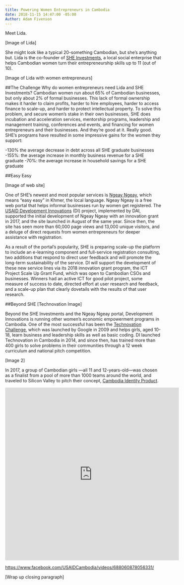 ```yaml
---
title: Powering Women Entrepreneurs in Cambodia
date: 2018-11-15 14:47:00 -05:00
Author: Adam Fivenson
---
```


Meet Lida.

[Image of Lida]

She might look like a typical 20-something Cambodian, but she’s anything but. Lida is the co-founder of [SHE Investments](https://www.sheinvestments.com/), a local social enterprise that helps Cambodian women turn their entrepreneurship skills up to 11 (out of 10).

[Image of Lida with women entrepreneurs]

##The Challenge
Why do women entrepreneurs need Lida and SHE Investments? Cambodian women run about 65% of Cambodian businesses, but only about 2% of formal businesses. This lack of formal ownership makes it harder to claim profits, harder to hire employees, harder to access finance to scale-up, and harder to protect intellectual property. To solve this problem, and secure women’s stake in their own businesses, SHE does incubation and acceleration services, mentorship programs, leadership and management training, conferences and events, and financing for women entrepreneurs and their businesses. 
And they’re good at it. Really good. SHE’s programs have resulted in some impressive gains for the women they support: 

-130% the average decrease in debt across all SHE graduate businesses
-155%: the average increase in monthly business revenue for a SHE graduate
-70%: the average increase in household savings for a SHE graduate

##Easy Easy

[Image of web site]

One of SHE’s newest and most popular services is [Ngeay Ngeay](http://ngeayngeay.co/), which means “easy easy” in Khmer, the local language. Ngeay Ngeay is a free web portal that helps informal businesses run by women get registered. The [USAID Development Innovations](https://www.dai.com/our-work/projects/cambodia-development-innovations) (DI) project, implemented by DAI, supported the initial development of Ngeay Ngeay with an innovation grant in 2017, and the site launched in August of the same year. Since then, the site has seen more than 60,000 page views and 13,000 unique visitors, and a deluge of direct requests from women entrepreneurs for deeper assistance with registration. 

As a result of the portal’s popularity, SHE is preparing scale-up the platform to include an e-learning component and full-service registration consulting, two additions that respond to direct user feedback and will promote the long-term sustainability of the service. DI will support the development of these new service lines via its 2018 innovation grant program, the ICT Project Scale Up Grant Fund, which was open to Cambodian CSOs and businesses. Winners had an active ICT for good pilot project, some measure of success to date, directed effort at user research and feedback, and a scale-up plan that clearly dovetails with the results of that user research. 

##Beyond SHE
[Technovation Image]

Beyond the SHE Investments and the Ngeay Ngeay portal, Development Innovations is running other women’s economic empowerment programs in Cambodia. One of the most successful has been the [Technovation Challenge](https://technovationchallenge.org/), which was launched by Google in 2009 and helps girls, aged 10-18, learn business and leadership skills as well as basic coding. DI launched Technovation in Cambodia in 2014, and since then, has trained more than 400 girls to solve problems in their communities through a 12 week curriculum and national pitch competition. 

[Image 2]

In 2017, a group of Cambodian girls —all 11 and 12-years-old—was chosen as a finalist from a pool of more than 1000 teams around the world, and traveled to Silicon Valley to pitch their concept, [Cambodia Identity Product](http://geeksincambodia.com/cambodia-identity-product-the-cambodian-team-that-made-it-to-the-technovation-world-pitch-in-silicon-valley/).

<iframe src="https://www.facebook.com/plugins/video.php?href=https%3A%2F%2Fwww.facebook.com%2FUSAIDCambodia%2Fvideos%2F688060878056331%2F&show_text=1&width=560" width="560" height="555" style="border:none;overflow:hidden" scrolling="no" frameborder="0" allowTransparency="true" allow="encrypted-media" allowFullScreen="true"></iframe> 

https://www.facebook.com/USAIDCambodia/videos/688060878056331/ 

[Wrap up closing paragraph] 
